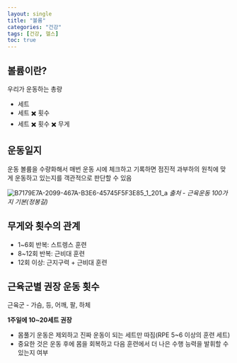 ```yaml
---
layout: single
title: "볼륨"
categories: "건강"
tags: [건강, 헬스]
toc: true
---
```


## 볼륨이란?

우리가 운동하는 총량

- 세트
- 세트 ✖️ 횟수
- 세트 ✖️ 횟수 ✖️ 무게

## 운동일지

운동 볼륨을 수량화해서 매번 운동 시에 체크하고 기록하면 점진적 과부하의 원칙에 맞게 운동하고 있는지를 객관적으로 판단할 수 있음

![B7179E7A-2099-467A-B3E6-45745F5F3E85_1_201_a](https://user-images.githubusercontent.com/130372894/231065968-1d8ddac8-18d4-4bc4-9727-ef0e00a2dd06.jpeg)
_출처 - 근육운동 100가지 기본(정봉길)_

## 무게와 횟수의 관계

- 1~6회 반복: 스트렝스 훈련
- 8~12회 반복: 근비대 훈련
- 12회 이상: 근지구력 + 근비대 훈련

## 근육군별 권장 운동 횟수

근육군 - 가슴, 등, 어깨, 팔, 하체

**1주일에 10~20세트 권장**
- 몸풀기 운동은 제외하고 진짜 운동이 되는 세트만 따짐(RPE 5~6 이상의 훈련 세트)
- 중요한 것은 운동 후에 몸을 회복하고 다음 훈련에서 더 나은 수행 능력을 발휘할 수 있는지 여부
